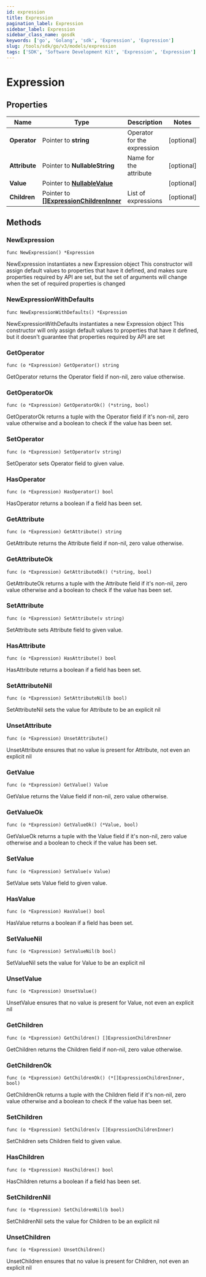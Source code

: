 ```yaml
---
id: expression
title: Expression
pagination_label: Expression
sidebar_label: Expression
sidebar_class_name: gosdk
keywords: ['go', 'Golang', 'sdk', 'Expression', 'Expression'] 
slug: /tools/sdk/go/v3/models/expression
tags: ['SDK', 'Software Development Kit', 'Expression', 'Expression']
---
```


# Expression

## Properties

Name | Type | Description | Notes
------------ | ------------- | ------------- | -------------
**Operator** | Pointer to **string** | Operator for the expression | [optional] 
**Attribute** | Pointer to **NullableString** | Name for the attribute | [optional] 
**Value** | Pointer to [**NullableValue**](value) |  | [optional] 
**Children** | Pointer to [**[]ExpressionChildrenInner**](expression-children-inner) | List of expressions | [optional] 

## Methods

### NewExpression

`func NewExpression() *Expression`

NewExpression instantiates a new Expression object
This constructor will assign default values to properties that have it defined,
and makes sure properties required by API are set, but the set of arguments
will change when the set of required properties is changed

### NewExpressionWithDefaults

`func NewExpressionWithDefaults() *Expression`

NewExpressionWithDefaults instantiates a new Expression object
This constructor will only assign default values to properties that have it defined,
but it doesn't guarantee that properties required by API are set

### GetOperator

`func (o *Expression) GetOperator() string`

GetOperator returns the Operator field if non-nil, zero value otherwise.

### GetOperatorOk

`func (o *Expression) GetOperatorOk() (*string, bool)`

GetOperatorOk returns a tuple with the Operator field if it's non-nil, zero value otherwise
and a boolean to check if the value has been set.

### SetOperator

`func (o *Expression) SetOperator(v string)`

SetOperator sets Operator field to given value.

### HasOperator

`func (o *Expression) HasOperator() bool`

HasOperator returns a boolean if a field has been set.

### GetAttribute

`func (o *Expression) GetAttribute() string`

GetAttribute returns the Attribute field if non-nil, zero value otherwise.

### GetAttributeOk

`func (o *Expression) GetAttributeOk() (*string, bool)`

GetAttributeOk returns a tuple with the Attribute field if it's non-nil, zero value otherwise
and a boolean to check if the value has been set.

### SetAttribute

`func (o *Expression) SetAttribute(v string)`

SetAttribute sets Attribute field to given value.

### HasAttribute

`func (o *Expression) HasAttribute() bool`

HasAttribute returns a boolean if a field has been set.

### SetAttributeNil

`func (o *Expression) SetAttributeNil(b bool)`

 SetAttributeNil sets the value for Attribute to be an explicit nil

### UnsetAttribute
`func (o *Expression) UnsetAttribute()`

UnsetAttribute ensures that no value is present for Attribute, not even an explicit nil
### GetValue

`func (o *Expression) GetValue() Value`

GetValue returns the Value field if non-nil, zero value otherwise.

### GetValueOk

`func (o *Expression) GetValueOk() (*Value, bool)`

GetValueOk returns a tuple with the Value field if it's non-nil, zero value otherwise
and a boolean to check if the value has been set.

### SetValue

`func (o *Expression) SetValue(v Value)`

SetValue sets Value field to given value.

### HasValue

`func (o *Expression) HasValue() bool`

HasValue returns a boolean if a field has been set.

### SetValueNil

`func (o *Expression) SetValueNil(b bool)`

 SetValueNil sets the value for Value to be an explicit nil

### UnsetValue
`func (o *Expression) UnsetValue()`

UnsetValue ensures that no value is present for Value, not even an explicit nil
### GetChildren

`func (o *Expression) GetChildren() []ExpressionChildrenInner`

GetChildren returns the Children field if non-nil, zero value otherwise.

### GetChildrenOk

`func (o *Expression) GetChildrenOk() (*[]ExpressionChildrenInner, bool)`

GetChildrenOk returns a tuple with the Children field if it's non-nil, zero value otherwise
and a boolean to check if the value has been set.

### SetChildren

`func (o *Expression) SetChildren(v []ExpressionChildrenInner)`

SetChildren sets Children field to given value.

### HasChildren

`func (o *Expression) HasChildren() bool`

HasChildren returns a boolean if a field has been set.

### SetChildrenNil

`func (o *Expression) SetChildrenNil(b bool)`

 SetChildrenNil sets the value for Children to be an explicit nil

### UnsetChildren
`func (o *Expression) UnsetChildren()`

UnsetChildren ensures that no value is present for Children, not even an explicit nil

